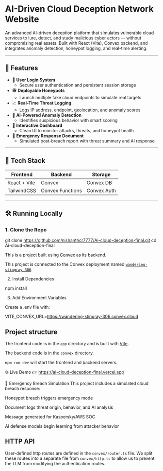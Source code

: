 # AI-Driven Cloud Deception Network Website


An advanced AI-driven deception platform that simulates vulnerable cloud services to lure, detect, and study malicious cyber actors — without compromising real assets. Built with React (Vite), Convex backend, and integrates anomaly detection, honeypot logging, and real-time alerting.

---

## 🚀 Features

- 🔐 **User Login System**
  - Secure user authentication and persistent session storage
- 🕵️ **Deployable Honeypots**
  - Launch multiple fake cloud endpoints to simulate real targets
- 📈 **Real-Time Threat Logging**
  - Logs IP address, endpoint, geolocation, and anomaly scores
- 🧠 **AI-Powered Anomaly Detection**
  - Identifies suspicious behavior with smart scoring
- 🧩 **Interactive Dashboard**
  - Clean UI to monitor attacks, threats, and honeypot health
- 🚨 **Emergency Response Document**
  - Simulated post-breach report with threat summary and AI response

---

## 🧠 Tech Stack

| Frontend | Backend | Storage |
|----------|---------|---------|
| React + Vite | Convex | Convex DB |
| TailwindCSS | Convex Functions | Convex Auth |

---

## 🛠️ Running Locally

### 1. Clone the Repo

git clone https://github.com/nishanthcr7777/Ai-cloud-deception-final.git
cd Ai-cloud-deception-final

This is a project built  using [Convex](https://convex.dev) as its backend.
  
This project is connected to the Convex deployment named [`wandering-stingray-306`](https://dashboard.convex.dev/d/wandering-stingray-306).

2. Install Dependencies

npm install

3. Add Environment Variables

Create a .env file with:

VITE_CONVEX_URL=https://wandering-stingray-306.convex.cloud
  
## Project structure
  
The frontend code is in the `app` directory and is built with [Vite](https://vitejs.dev/).
  
The backend code is in the `convex` directory.
  
`npm run dev` will start the frontend and backend servers.


🌐 Live Demo
👉 https://ai-cloud-deception-final.vercel.app

📄 Emergency Breach Simulation
This project includes a simulated cloud breach response:

Honeypot breach triggers emergency mode

Document logs threat origin, behavior, and AI analysis

Message generated for Kaspersky/AWS SOC

AI defense models begin learning from attacker behavior

## HTTP API

User-defined http routes are defined in the `convex/router.ts` file. We split these routes into a separate file from `convex/http.ts` to allow us to prevent the LLM from modifying the authentication routes.
